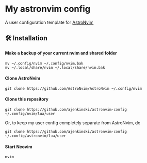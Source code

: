 # My astronvim config

A user configuration template for [AstroNvim](https://github.com/AstroNvim/AstroNvim)

## 🛠️ Installation

#### Make a backup of your current nvim and shared folder

```shell
mv ~/.config/nvim ~/.config/nvim.bak
mv ~/.local/share/nvim ~/.local/share/nvim.bak
```

#### Clone AstroNvim

```shell
git clone https://github.com/AstroNvim/AstroNvim ~/.config/nvim
```

#### Clone this repository

```shell
git clone https://github.com/ajenkinski/astronvim-config ~/.config/nvim/lua/user
```

Or, to keep my user config completely separate from AstroNvim, do 

```shell
git clone https://github.com/ajenkinski/astronvim-config ~/.config/astronvim/lua/user
```


#### Start Neovim

```shell
nvim
```
